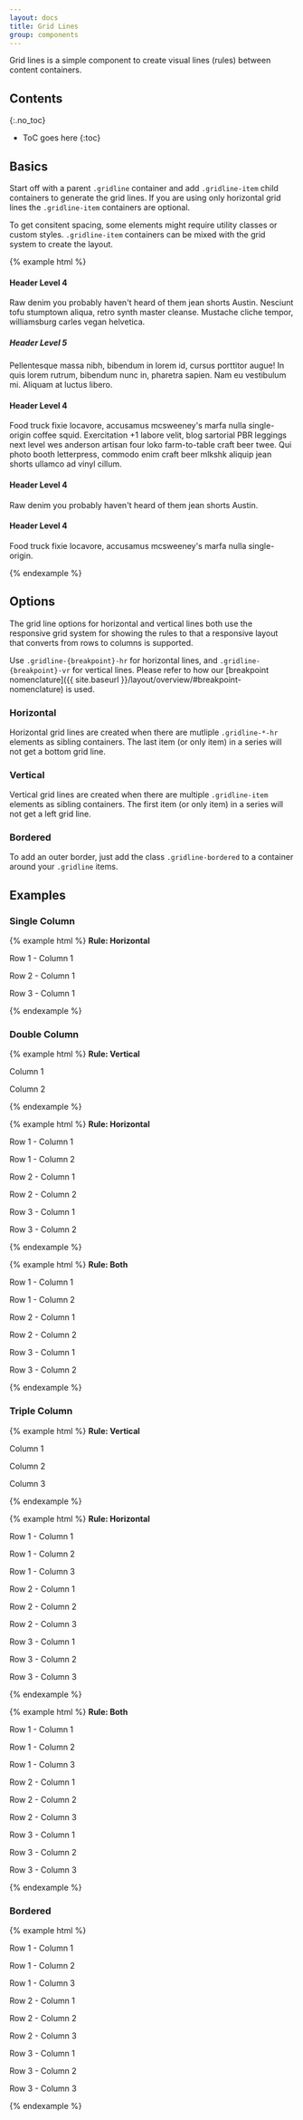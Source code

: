 ```yaml
---
layout: docs
title: Grid Lines
group: components
---
```


Grid lines is a simple component to create visual lines (rules) between content containers.

## Contents
{:.no_toc}

* ToC goes here
{:toc}

## Basics

Start off with a parent `.gridline` container and add `.gridline-item` child containers to generate the grid lines.  If you are using only horizontal grid lines the `.gridline-item` containers are optional.

To get consitent spacing, some elements might require utility classes or custom styles.  `.gridline-item` containers can be mixed with the grid system to create the layout.

{% example html %}
<div class="gridline gridline-vr gridline-hr">
    <div class="gridline-item col-md-6">
        <h4>Header Level 4</h4>
        <p>Raw denim you probably haven't heard of them jean shorts Austin. Nesciunt tofu stumptown aliqua, retro synth master cleanse. Mustache cliche tempor, williamsburg carles vegan helvetica.</p>
        <h5>Header Level 5</h5>
        <p>Pellentesque massa nibh, bibendum in lorem id, cursus porttitor augue! In quis lorem rutrum, bibendum nunc in, pharetra sapien. Nam eu vestibulum mi. Aliquam at luctus libero.</p>
    </div>
    <div class="gridline-item col-md-6">
        <h4>Header Level 4</h4>
        <p>Food truck fixie locavore, accusamus mcsweeney's marfa nulla single-origin coffee squid. Exercitation +1 labore velit, blog sartorial PBR leggings next level wes anderson artisan four loko farm-to-table craft beer twee. Qui photo booth letterpress, commodo enim craft beer mlkshk aliquip jean shorts ullamco ad vinyl cillum.</p>
    </div>
</div>
<div class="gridline gridline-hr">
    <div class="gridline-item col-md-6">
        <h4>Header Level 4</h4>
        <p>Raw denim you probably haven't heard of them jean shorts Austin.</p>
    </div>
    <div class="gridline-item col-md-6">
        <h4>Header Level 4</h4>
        <p>Food truck fixie locavore, accusamus mcsweeney's marfa nulla single-origin.</p>
    </div>
</div>
{% endexample %}

## Options

The grid line options for horizontal and vertical lines both use the responsive grid system for showing the rules to that a responsive layout that converts from rows to columns is supported.

Use `.gridline-{breakpoint}-hr` for horizontal lines, and `.gridline-{breakpoint}-vr` for vertical lines. Please refer to how our [breakpoint nomenclature]({{ site.baseurl }}/layout/overview/#breakpoint-nomenclature) is used.

### Horizontal

Horizontal grid lines are created when there are mutliple `.gridline-*-hr` elements as sibling containers. The last item (or only item) in a series will not get a bottom grid line.

### Vertical

Vertical grid lines are created when there are multiple `.gridline-item` elements as sibling containers.  The first item (or only item) in a series will not get a left grid line.

### Bordered

To add an outer border, just add the class `.gridline-bordered` to a container around your `.gridline` items.

## Examples

### Single Column

{% example html %}
<strong>Rule: Horizontal</strong>
<div class="gridline gridline-hr">
    <div class="gridline-item col-md-12">
        <p>Row 1 - Column 1</p>
    </div>
</div>
<div class="gridline gridline-hr">
    <div class="gridline-item col-md-12">
        <p>Row 2 - Column 1</p>
    </div>
</div>
<div class="gridline gridline-hr">
    <div class="gridline-item col-md-12">
        <p>Row 3 - Column 1</p>
    </div>
</div>
{% endexample %}

### Double Column

{% example html %}
<strong>Rule: Vertical</strong>
<div class="gridline gridline-md-vr">
    <div class="gridline-item col-md-6">
        <p>Column 1</p>
    </div>
    <div class="gridline-item col-md-6">
        <p>Column 2</p>
    </div>
</div>
{% endexample %}

{% example html %}
<strong>Rule: Horizontal</strong>
<div class="gridline gridline-hr">
    <div class="gridline-item col-md-6">
        <p>Row 1 - Column 1</p>
    </div>
    <div class="gridline-item col-md-6">
        <p>Row 1 - Column 2</p>
    </div>
</div>
<div class="gridline gridline-hr">
    <div class="gridline-item col-md-6">
        <p>Row 2 - Column 1</p>
    </div>
    <div class="gridline-item col-md-6">
        <p>Row 2 - Column 2</p>
    </div>
</div>
<div class="gridline gridline-hr">
    <div class="gridline-item col-md-6">
        <p>Row 3 - Column 1</p>
    </div>
    <div class="gridline-item col-md-6">
        <p>Row 3 - Column 2</p>
    </div>
</div>
{% endexample %}

{% example html %}
<strong>Rule: Both</strong>
<div class="gridline gridline-hr gridline-md-vr">
    <div class="gridline-item col-md-6">
        <p>Row 1 - Column 1</p>
    </div>
    <div class="gridline-item col-md-6">
        <p>Row 1 - Column 2</p>
    </div>
</div>
<div class="gridline gridline-hr gridline-md-vr">
    <div class="gridline-item col-md-6">
        <p>Row 2 - Column 1</p>
    </div>
    <div class="gridline-item col-md-6">
        <p>Row 2 - Column 2</p>
    </div>
</div>
<div class="gridline gridline-hr gridline-md-vr">
    <div class="gridline-item col-md-6">
        <p>Row 3 - Column 1</p>
    </div>
    <div class="gridline-item col-md-6">
        <p>Row 3 - Column 2</p>
    </div>
</div>
{% endexample %}

### Triple Column

{% example html %}
<strong>Rule: Vertical</strong>
<div class="gridline gridline-md-vr">
    <div class="gridline-item col-md-4">
        <p>Column 1</p>
    </div>
    <div class="gridline-item col-md-4">
        <p>Column 2</p>
    </div>
    <div class="gridline-item col-md-4">
        <p>Column 3</p>
    </div>
</div>
{% endexample %}

{% example html %}
<strong>Rule: Horizontal</strong>
<div class="gridline gridline-hr">
    <div class="gridline-item col-md-4">
        <p>Row 1 - Column 1</p>
    </div>
    <div class="gridline-item col-md-4">
        <p>Row 1 - Column 2</p>
    </div>
    <div class="gridline-item col-md-4">
        <p>Row 1 - Column 3</p>
    </div>
</div>
<div class="gridline gridline-hr">
    <div class="gridline-item col-md-4">
        <p>Row 2 - Column 1</p>
    </div>
    <div class="gridline-item col-md-4">
        <p>Row 2 - Column 2</p>
    </div>
    <div class="gridline-item col-md-4">
        <p>Row 2 - Column 3</p>
    </div>
</div>
<div class="gridline gridline-hr">
    <div class="gridline-item col-md-4">
        <p>Row 3 - Column 1</p>
    </div>
    <div class="gridline-item col-md-4">
        <p>Row 3 - Column 2</p>
    </div>
    <div class="gridline-item col-md-4">
        <p>Row 3 - Column 3</p>
    </div>
</div>
{% endexample %}

{% example html %}
<strong>Rule: Both</strong>
<div class="gridline gridline-hr gridline-md-vr">
    <div class="gridline-item col-md-4">
        <p>Row 1 - Column 1</p>
    </div>
    <div class="gridline-item col-md-4">
        <p>Row 1 - Column 2</p>
    </div>
    <div class="gridline-item col-md-4">
        <p>Row 1 - Column 3</p>
    </div>
</div>
<div class="gridline gridline-hr gridline-md-vr">
    <div class="gridline-item col-md-4">
        <p>Row 2 - Column 1</p>
    </div>
    <div class="gridline-item col-md-4">
        <p>Row 2 - Column 2</p>
    </div>
    <div class="gridline-item col-md-4">
        <p>Row 2 - Column 3</p>
    </div>
</div>
<div class="gridline gridline-hr gridline-md-vr">
    <div class="gridline-item col-md-4">
        <p>Row 3 - Column 1</p>
    </div>
    <div class="gridline-item col-md-4">
        <p>Row 3 - Column 2</p>
    </div>
    <div class="gridline-item col-md-4">
        <p>Row 3 - Column 3</p>
    </div>
</div>
{% endexample %}

### Bordered
{% example html %}
<div class="gridline-bordered">
    <div class="gridline gridline-hr gridline-md-vr">
        <div class="gridline-item col-md-4">
            <p>Row 1 - Column 1</p>
        </div>
        <div class="gridline-item col-md-4">
            <p>Row 1 - Column 2</p>
        </div>
        <div class="gridline-item col-md-4">
            <p>Row 1 - Column 3</p>
        </div>
    </div>
    <div class="gridline gridline-md-hr gridline-md-vr">
        <div class="gridline-item col-md-4">
            <p>Row 2 - Column 1</p>
        </div>
        <div class="gridline-item col-md-4">
            <p>Row 2 - Column 2</p>
        </div>
        <div class="gridline-item col-md-4">
            <p>Row 2 - Column 3</p>
        </div>
    </div>
    <div class="gridline gridline-lg-hr gridline-md-vr">
        <div class="gridline-item col-md-4">
            <p>Row 3 - Column 1</p>
        </div>
        <div class="gridline-item col-md-4">
            <p>Row 3 - Column 2</p>
        </div>
        <div class="gridline-item col-md-4">
            <p>Row 3 - Column 3</p>
        </div>
    </div>
</div>
{% endexample %}